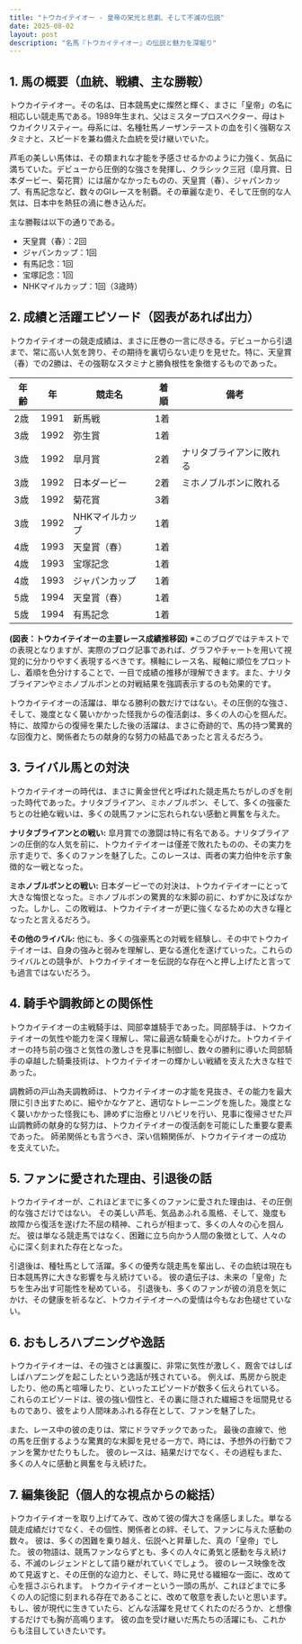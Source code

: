 ```yaml
---
title: "トウカイテイオー - 皇帝の栄光と悲劇、そして不滅の伝説"
date: 2025-08-02
layout: post
description: "名馬『トウカイテイオー』の伝説と魅力を深堀り"
---
```


## 1. 馬の概要（血統、戦績、主な勝鞍）

トウカイテイオー。その名は、日本競馬史に燦然と輝く、まさに「皇帝」の名に相応しい競走馬である。1989年生まれ、父はミスタープロスペクター、母はトウカイクリスティー。母系には、名種牡馬ノーザンテーストの血を引く強靭なスタミナと、スピードを兼ね備えた血統を受け継いでいた。

芦毛の美しい馬体は、その類まれな才能を予感させるかのように力強く、気品に満ちていた。デビューから圧倒的な強さを発揮し、クラシック三冠（皐月賞、日本ダービー、菊花賞）には届かなかったものの、天皇賞（春）、ジャパンカップ、有馬記念など、数々のGIレースを制覇。その華麗な走り、そして圧倒的な人気は、日本中を熱狂の渦に巻き込んだ。

主な勝鞍は以下の通りである。

* 天皇賞（春）：2回
* ジャパンカップ：1回
* 有馬記念：1回
* 宝塚記念：1回
* NHKマイルカップ：1回（3歳時）


## 2. 成績と活躍エピソード（図表があれば出力）

トウカイテイオーの競走成績は、まさに圧巻の一言に尽きる。デビューから引退まで、常に高い人気を誇り、その期待を裏切らない走りを見せた。特に、天皇賞（春）での2勝は、その強靭なスタミナと勝負根性を象徴するものであった。

| 年齢 | 年 | 競走名 | 着順 | 備考 |
|---|---|---|---|---|
| 2歳 | 1991 | 新馬戦 | 1着 | |
| 3歳 | 1992 | 弥生賞 | 1着 | |
| 3歳 | 1992 | 皐月賞 | 2着 | ナリタブライアンに敗れる |
| 3歳 | 1992 | 日本ダービー | 2着 | ミホノブルボンに敗れる |
| 3歳 | 1992 | 菊花賞 | 3着 | |
| 3歳 | 1992 | NHKマイルカップ | 1着 | |
| 4歳 | 1993 | 天皇賞（春） | 1着 | |
| 4歳 | 1993 | 宝塚記念 | 1着 | |
| 4歳 | 1993 | ジャパンカップ | 1着 | |
| 5歳 | 1994 | 天皇賞（春） | 1着 | |
| 5歳 | 1994 | 有馬記念 | 1着 | |


**(図表：トウカイテイオーの主要レース成績推移図)**  ※このブログではテキストでの表現となりますが、実際のブログ記事であれば、グラフやチャートを用いて視覚的に分かりやすく表現するべきです。横軸にレース名、縦軸に順位をプロットし、着順を色分けすることで、一目で成績の推移が理解できます。また、ナリタブライアンやミホノブルボンとの対戦結果を強調表示するのも効果的です。


トウカイテイオーの活躍は、単なる勝利の数だけではない。その圧倒的な強さ、そして、幾度となく襲いかかった怪我からの復活劇は、多くの人の心を掴んだ。  特に、故障からの復帰を果たした後の活躍は、まさに奇跡的で、馬の持つ驚異的な回復力と、関係者たちの献身的な努力の結晶であったと言えるだろう。


## 3. ライバル馬との対決

トウカイテイオーの時代は、まさに黄金世代と呼ばれた競走馬たちがしのぎを削った時代であった。ナリタブライアン、ミホノブルボン、そして、多くの強豪たちとの壮絶な戦いは、多くの競馬ファンに忘れられない感動と興奮を与えた。

**ナリタブライアンとの戦い:**  皐月賞での激闘は特に有名である。ナリタブライアンの圧倒的な人気を前に、トウカイテイオーは僅差で敗れたものの、その実力を示す走りで、多くのファンを魅了した。このレースは、両者の実力伯仲を示す象徴的な一戦となった。

**ミホノブルボンとの戦い:** 日本ダービーでの対決は、トウカイテイオーにとって大きな悔恨となった。ミホノブルボンの驚異的な末脚の前に、わずかに及ばなかった。しかし、この敗戦は、トウカイテイオーが更に強くなるための大きな糧となったと言えるだろう。

**その他のライバル:**  他にも、多くの強豪馬との対戦を経験し、その中でトウカイテイオーは、自身の強みと弱みを理解し、更なる進化を遂げていった。これらのライバルとの競争が、トウカイテイオーを伝説的な存在へと押し上げたと言っても過言ではないだろう。


## 4. 騎手や調教師との関係性

トウカイテイオーの主戦騎手は、岡部幸雄騎手であった。岡部騎手は、トウカイテイオーの気性や能力を深く理解し、常に最適な騎乗を心がけた。トウカイテイオーの持ち前の強さと気性の激しさを見事に制御し、数々の勝利に導いた岡部騎手の卓越した騎乗技術は、トウカイテイオーの輝かしい戦績を支えた大きな柱であった。

調教師の戸山為夫調教師は、トウカイテイオーの才能を見抜き、その能力を最大限に引き出すために、細やかなケアと、適切なトレーニングを施した。幾度となく襲いかかった怪我にも、諦めずに治療とリハビリを行い、見事に復帰させた戸山調教師の献身的な努力は、トウカイテイオーの復活劇を可能にした重要な要素であった。  師弟関係とも言うべき、深い信頼関係が、トウカイテイオーの成功を支えていた。


## 5. ファンに愛された理由、引退後の話

トウカイテイオーが、これほどまでに多くのファンに愛された理由は、その圧倒的な強さだけではない。  その美しい芦毛、気品あふれる風格、そして、幾度も故障から復活を遂げた不屈の精神、これらが相まって、多くの人々の心を掴んだ。  彼は単なる競走馬ではなく、困難に立ち向かう人間の象徴として、人々の心に深く刻まれた存在となった。

引退後は、種牡馬として活躍。多くの優秀な競走馬を輩出し、その血統は現在も日本競馬界に大きな影響を与え続けている。  彼の遺伝子は、未来の「皇帝」たちを生み出す可能性を秘めている。  引退後も、多くのファンが彼の消息を気にかけ、その健康を祈るなど、トウカイテイオーへの愛情は今もなお色褪せていない。


## 6. おもしろハプニングや逸話

トウカイテイオーは、その強さとは裏腹に、非常に気性が激しく、厩舎ではしばしばハプニングを起こしたという逸話が残されている。  例えば、馬房から脱走したり、他の馬と喧嘩したり、といったエピソードが数多く伝えられている。  これらのエピソードは、彼の強い個性と、その裏に隠された繊細さを垣間見せるものであり、彼をより人間味あふれる存在として、ファンを魅了した。

また、レース中の彼の走りは、常にドラマチックであった。  最後の直線で、他の馬を圧倒するような驚異的な末脚を見せる一方で、時には、予想外の行動でファンを驚かせたりもした。  彼のレースは、結果だけでなく、その過程もまた、多くの人々に感動と興奮を与え続けた。


## 7. 編集後記（個人的な視点からの総括）

トウカイテイオーを取り上げてみて、改めて彼の偉大さを痛感しました。単なる競走成績だけでなく、その個性、関係者との絆、そして、ファンに与えた感動の数々。  彼は、多くの困難を乗り越え、伝説へと昇華した、真の「皇帝」でした。  彼の物語は、競馬ファンならずとも、多くの人々に勇気と感動を与え続ける、不滅のレジェンドとして語り継がれていくでしょう。  彼のレース映像を改めて見返すと、その圧倒的な迫力と、そして、時に見せる繊細な一面に、改めて心を揺さぶられます。  トウカイテイオーという一頭の馬が、これほどまでに多くの人の記憶に刻まれる存在であることに、改めて敬意を表したいと思います。  もし、彼が現代に生きていたら、どんな活躍を見せてくれたのだろうか、と想像するだけでも胸が高鳴ります。  彼の血を受け継いだ馬たちの活躍にも、これからも注目していきたいです。
